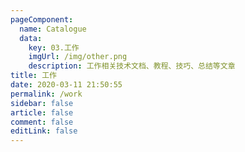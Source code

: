 ```yaml
---
pageComponent: 
  name: Catalogue
  data: 
    key: 03.工作
    imgUrl: /img/other.png
    description: 工作相关技术文档、教程、技巧、总结等文章
title: 工作
date: 2020-03-11 21:50:55
permalink: /work
sidebar: false
article: false
comment: false
editLink: false
---
```

